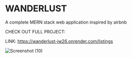 # WANDERLUST
A complete MERN stack web application inspired by airbnb

CHECK OUT FULL PROJECT:

LINK: https://wanderlust-jw26.onrender.com/listings

![Screenshot (10)](https://github.com/user-attachments/assets/4c03f99f-0087-4ee8-94d8-fa6bc472e68b)
